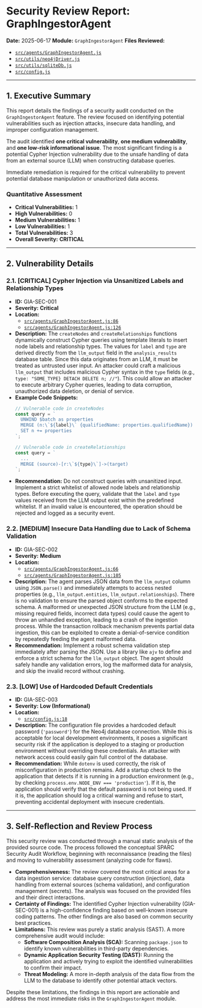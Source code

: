 # Security Review Report: GraphIngestorAgent

**Date:** 2025-06-17
**Module:** `GraphIngestorAgent`
**Files Reviewed:**
- [`src/agents/GraphIngestorAgent.js`](src/agents/GraphIngestorAgent.js)
- [`src/utils/neo4jDriver.js`](src/utils/neo4jDriver.js)
- [`src/utils/sqliteDb.js`](src/utils/sqliteDb.js)
- [`src/config.js`](src/config.js)

---

## 1. Executive Summary

This report details the findings of a security audit conducted on the `GraphIngestorAgent` feature. The review focused on identifying potential vulnerabilities such as injection attacks, insecure data handling, and improper configuration management.

The audit identified **one critical vulnerability**, **one medium vulnerability**, and **one low-risk informational issue**. The most significant finding is a potential Cypher Injection vulnerability due to the unsafe handling of data from an external source (LLM) when constructing database queries.

Immediate remediation is required for the critical vulnerability to prevent potential database manipulation or unauthorized data access.

### Quantitative Assessment

- **Critical Vulnerabilities:** 1
- **High Vulnerabilities:** 0
- **Medium Vulnerabilities:** 1
- **Low Vulnerabilities:** 1
- **Total Vulnerabilities:** 3
- **Overall Severity:** **CRITICAL**

---

## 2. Vulnerability Details

### 2.1. [CRITICAL] Cypher Injection via Unsanitized Labels and Relationship Types

-   **ID:** GIA-SEC-001
-   **Severity:** **Critical**
-   **Location:**
    -   [`src/agents/GraphIngestorAgent.js:86`](src/agents/GraphIngestorAgent.js:86)
    -   [`src/agents/GraphIngestorAgent.js:126`](src/agents/GraphIngestorAgent.js:126)
-   **Description:**
    The `createNodes` and `createRelationships` functions dynamically construct Cypher queries using template literals to insert node labels and relationship types. The values for `label` and `type` are derived directly from the `llm_output` field in the `analysis_results` database table. Since this data originates from an LLM, it must be treated as untrusted user input. An attacker could craft a malicious `llm_output` that includes malicious Cypher syntax in the `type` fields (e.g., `type: "SOME_TYPE} DETACH DELETE n; //"`). This could allow an attacker to execute arbitrary Cypher queries, leading to data corruption, unauthorized data deletion, or denial of service.
-   **Example Code Snippets:**
    ```javascript
    // Vulnerable code in createNodes
    const query = `
      UNWIND $batch as properties
      MERGE (n:\`${label}\` {qualifiedName: properties.qualifiedName})
      SET n += properties
    `;

    // Vulnerable code in createRelationships
    const query = `
      ...
      MERGE (source)-[r:\`${type}\`]->(target)
    `;
    ```
-   **Recommendation:**
    Do not construct queries with unsanitized input. Implement a strict whitelist of allowed node labels and relationship types. Before executing the query, validate that the `label` and `type` values received from the LLM output exist within the predefined whitelist. If an invalid value is encountered, the operation should be rejected and logged as a security event.

### 2.2. [MEDIUM] Insecure Data Handling due to Lack of Schema Validation

-   **ID:** GIA-SEC-002
-   **Severity:** **Medium**
-   **Location:**
    -   [`src/agents/GraphIngestorAgent.js:66`](src/agents/GraphIngestorAgent.js:66)
    -   [`src/agents/GraphIngestorAgent.js:105`](src/agents/GraphIngestorAgent.js:105)
-   **Description:**
    The agent parses JSON data from the `llm_output` column using `JSON.parse()` and immediately attempts to access nested properties (e.g., `llm_output.entities`, `llm_output.relationships`). There is no validation to ensure the parsed object conforms to the expected schema. A malformed or unexpected JSON structure from the LLM (e.g., missing required fields, incorrect data types) could cause the agent to throw an unhandled exception, leading to a crash of the ingestion process. While the transaction rollback mechanism prevents partial data ingestion, this can be exploited to create a denial-of-service condition by repeatedly feeding the agent malformed data.
-   **Recommendation:**
    Implement a robust schema validation step immediately after parsing the JSON. Use a library like `ajv` to define and enforce a strict schema for the `llm_output` object. The agent should safely handle any validation errors, log the malformed data for analysis, and skip the invalid record without crashing.

### 2.3. [LOW] Use of Hardcoded Default Credentials

-   **ID:** GIA-SEC-003
-   **Severity:** **Low (Informational)**
-   **Location:**
    -   [`src/config.js:18`](src/config.js:18)
-   **Description:**
    The configuration file provides a hardcoded default password (`'password'`) for the Neo4j database connection. While this is acceptable for local development environments, it poses a significant security risk if the application is deployed to a staging or production environment without overriding these credentials. An attacker with network access could easily gain full control of the database.
-   **Recommendation:**
    While `dotenv` is used correctly, the risk of misconfiguration in production remains. Add a startup check to the application that detects if it is running in a production environment (e.g., by checking `process.env.NODE_ENV === 'production'`). If it is, the application should verify that the default password is not being used. If it is, the application should log a critical warning and refuse to start, preventing accidental deployment with insecure credentials.

---

## 3. Self-Reflection and Review Process

This security review was conducted through a manual static analysis of the provided source code. The process followed the conceptual SPARC Security Audit Workflow, beginning with reconnaissance (reading the files) and moving to vulnerability assessment (analyzing code for flaws).

-   **Comprehensiveness:** The review covered the most critical areas for a data ingestion service: database query construction (injection), data handling from external sources (schema validation), and configuration management (secrets). The analysis was focused on the provided files and their direct interactions.
-   **Certainty of Findings:** The identified Cypher Injection vulnerability (GIA-SEC-001) is a high-confidence finding based on well-known insecure coding patterns. The other findings are also based on common security best practices.
-   **Limitations:** This review was purely a static analysis (SAST). A more comprehensive audit would include:
    -   **Software Composition Analysis (SCA):** Scanning `package.json` to identify known vulnerabilities in third-party dependencies.
    -   **Dynamic Application Security Testing (DAST):** Running the application and actively trying to exploit the identified vulnerabilities to confirm their impact.
    -   **Threat Modeling:** A more in-depth analysis of the data flow from the LLM to the database to identify other potential attack vectors.

Despite these limitations, the findings in this report are actionable and address the most immediate risks in the `GraphIngestorAgent` module.
